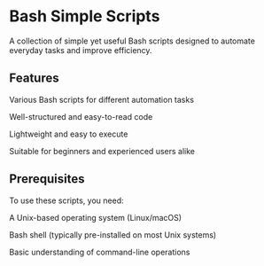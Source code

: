 # Bash Simple Scripts

A collection of simple yet useful Bash scripts designed to automate everyday tasks and improve efficiency.

## Features

Various Bash scripts for different automation tasks

Well-structured and easy-to-read code

Lightweight and easy to execute

Suitable for beginners and experienced users alike

## Prerequisites

To use these scripts, you need:

A Unix-based operating system (Linux/macOS)

Bash shell (typically pre-installed on most Unix systems)

Basic understanding of command-line operations

